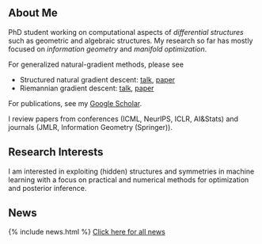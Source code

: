 ## About Me

PhD student working on computational aspects of *differential structures* such as geometric and algebraic structures. My research so far has mostly focused on *information geometry* and *manifold optimization*.

For generalized natural-gradient methods, please see 
* Structured natural gradient descent: [talk](https://www.youtube.com/watch?v=vEY1ZxDJX8o&t=11s), [paper](https://arxiv.org/abs/2102.07405)
* Riemannian gradient descent: [talk](https://www.youtube.com/watch?v=nu1hT-LExFg), [paper](https://arxiv.org/abs/2002.10060)

For publications, see my [Google Scholar](https://scholar.google.com/citations?user=sGl6muoAAAAJ&hl=en).

I review papers from conferences (ICML, NeurIPS, ICLR, AI&Stats) and journals (JMLR, Information Geometry (Springer)).  

## Research Interests

I am interested in exploiting (hidden) structures and symmetries in machine learning with a focus on practical and numerical methods for optimization and posterior inference.

## News

{% include news.html %}
[Click here for all news](/news/)
